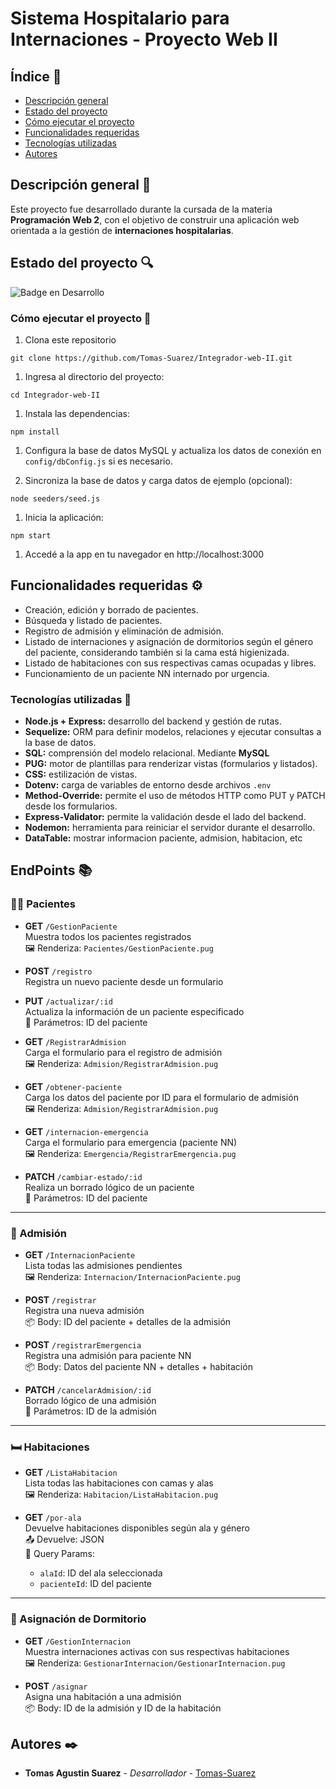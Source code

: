 # Sistema Hospitalario para Internaciones - Proyecto Web II
## Índice 📒
- [Descripción general](#descripción-general)
- [Estado del proyecto](#estado-del-proyecto)
- [Cómo ejecutar el proyecto](#cómo-ejecutar-el-proyecto)
- [Funcionalidades requeridas](#funcionalidades-requeridas)
- [Tecnologías utilizadas](#tecnologías-utilizadas)
- [Autores](#autores)

## Descripción general 🚀

Este proyecto fue desarrollado durante la cursada de la materia **Programación Web 2**, con el objetivo de construir una aplicación web orientada a la gestión de **internaciones hospitalarias**.

## Estado del proyecto 🔍

![Badge en Desarrollo](https://img.shields.io/badge/STATUS-EN%20DESARROLLO-green)


### Cómo ejecutar el proyecto 🔧

1. Clona este repositorio
```
git clone https://github.com/Tomas-Suarez/Integrador-web-II.git
```
1. Ingresa al directorio del proyecto: 
```
cd Integrador-web-II
```
1. Instala las dependencias:
```
npm install
```
1. Configura la base de datos MySQL y actualiza los datos de conexión en `config/dbConfig.js` si es necesario.

1. Sincroniza la base de datos y carga datos de ejemplo (opcional):
```
node seeders/seed.js
```
1. Inicia la aplicación:
```
npm start
```

1. Accedé a la app en tu navegador en http://localhost:3000


## Funcionalidades requeridas ⚙️

- Creación, edición y borrado de pacientes.
- Búsqueda y listado de pacientes.
- Registro de admisión y eliminación de admisión.
- Listado de internaciones y asignación de dormitorios según el género del paciente, considerando también si la cama está higienizada.
- Listado de habitaciones con sus respectivas camas ocupadas y libres.
- Funcionamiento de un paciente NN internado por urgencia.

### Tecnologías utilizadas 🎨
- **Node.js + Express:** desarrollo del backend y gestión de rutas.
- **Sequelize:** ORM para definir modelos, relaciones y ejecutar consultas a la base de datos.
- **SQL:** comprensión del modelo relacional. Mediante **MySQL**
- **PUG:** motor de plantillas para renderizar vistas (formularios y listados).
- **CSS:** estilización de vistas.
- **Dotenv:** carga de variables de entorno desde archivos `.env`
- **Method-Override:** permite el uso de métodos HTTP como PUT y PATCH desde los formularios.
- **Express-Validator:** permite la validación desde el lado del backend.
- **Nodemon:** herramienta para reiniciar el servidor durante el desarrollo.
- **DataTable:** mostrar informacion paciente, admision, habitacion, etc

## EndPoints 📚

### 🧍‍♂️ Pacientes

- **GET** `/GestionPaciente`  
  Muestra todos los pacientes registrados  
  🖼️ Renderiza: `Pacientes/GestionPaciente.pug`

- **POST** `/registro`  
  Registra un nuevo paciente desde un formulario

- **PUT** `/actualizar/:id`  
  Actualiza la información de un paciente especificado  
  🧾 Parámetros: ID del paciente

- **GET** `/RegistrarAdmision`  
  Carga el formulario para el registro de admisión  
  🖼️ Renderiza: `Admision/RegistrarAdmision.pug`

- **GET** `/obtener-paciente`  
  Carga los datos del paciente por ID para el formulario de admisión  
  🖼️ Renderiza: `Admision/RegistrarAdmision.pug`

- **GET** `/internacion-emergencia`  
  Carga el formulario para emergencia (paciente NN)  
  🖼️ Renderiza: `Emergencia/RegistrarEmergencia.pug`

- **PATCH** `/cambiar-estado/:id`  
  Realiza un borrado lógico de un paciente  
  🧾 Parámetros: ID del paciente

---

### 💉 Admisión

- **GET** `/InternacionPaciente`  
  Lista todas las admisiones pendientes  
  🖼️ Renderiza: `Internacion/InternacionPaciente.pug`

- **POST** `/registrar`  
  Registra una nueva admisión  
  📦 Body: ID del paciente + detalles de la admisión

- **POST** `/registrarEmergencia`  
  Registra una admisión para paciente NN  
  📦 Body: Datos del paciente NN + detalles + habitación

- **PATCH** `/cancelarAdmision/:id`  
  Borrado lógico de una admisión  
  🧾 Parámetros: ID de la admisión

---

### 🛏️ Habitaciones

- **GET** `/ListaHabitacion`  
  Lista todas las habitaciones con camas y alas  
  🖼️ Renderiza: `Habitacion/ListaHabitacion.pug`

- **GET** `/por-ala`  
  Devuelve habitaciones disponibles según ala y género  
  📤 Devuelve: JSON  
  🔸 Query Params:  
    - `alaId`: ID del ala seleccionada  
    - `pacienteId`: ID del paciente

---

### 🛌 Asignación de Dormitorio

- **GET** `/GestionInternacion`  
  Muestra internaciones activas con sus respectivas habitaciones  
  🖼️ Renderiza: `GestionarInternacion/GestionarInternacion.pug`

- **POST** `/asignar`  
  Asigna una habitación a una admisión  
  📦 Body: ID de la admisión y ID de la habitación

## Autores ✒️

* **Tomas Agustin Suarez** - *Desarrollador* - [Tomas-Suarez](https://github.com/Tomas-Suarez) 

